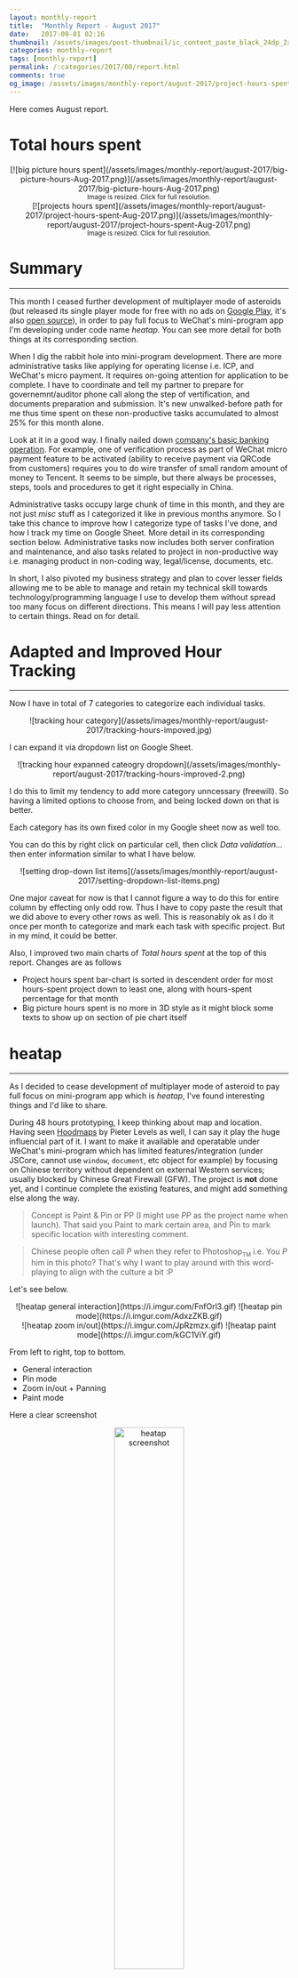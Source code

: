 ```yaml
---
layout: monthly-report
title:  "Monthly Report - August 2017"
date:   2017-09-01 02:16
thumbnail: /assets/images/post-thumbnail/ic_content_paste_black_24dp_2x.png
categories: monthly-report
tags: [monthly-report]
permalink: /:categories/2017/08/report.html
comments: true
og_image: /assets/images/monthly-report/august-2017/project-hours-spent-Aug-2017.png
---
```


Here comes August report.

# Total hours spent

<center>
[![big picture hours spent](/assets/images/monthly-report/august-2017/big-picture-hours-Aug-2017.png)](/assets/images/monthly-report/august-2017/big-picture-hours-Aug-2017.png)
<div><sub>Image is resized. Click for full resolution.</sub></div>
</center>

<center>
[![projects hours spent](/assets/images/monthly-report/august-2017/project-hours-spent-Aug-2017.png)](/assets/images/monthly-report/august-2017/project-hours-spent-Aug-2017.png)
<div><sub>Image is resized. Click for full resolution.</sub></div>
</center>


# Summary
---

This month I ceased further development of multiplayer mode of asteroids (but released its single player mode for free with no ads on [Google Play](https://play.google.com/store/apps/details?id=io.wasin.asteroids&hl=en), it's also [open source](https://github.com/haxpor/asteroids)), in order to pay full focus to WeChat's mini-program app I'm developing under code name *heatap*. You can see more detail for both things at its corresponding section.

When I dig the rabbit hole into mini-program development. There are more administrative tasks like applying for operating license i.e. ICP, and WeChat's micro payment. It requires on-going attention for application to be complete. I have to coordinate and tell my partner to prepare for governemnt/auditor phone call along the step of vertification, and documents preparation and submission. It's new unwalked-before path for me thus time spent on these non-productive tasks accumulated to almost 25% for this month alone.

Look at it in a good way. I finally nailed down [company's basic banking operation](http://blog.wasin.io/blog/2017/08/31/operate-company-banking-in-china-base-on-china-merchants-bank.html). For example, one of verification process as part of WeChat micro payment feature to be activated (ability to receive payment via QRCode from customers) requires you to do wire transfer of small random amount of money to Tencent. It seems to be simple, but there always be processes, steps, tools and procedures to get it right especially in China.

Administrative tasks occupy large chunk of time in this month, and they are not just _misc_ stuff as I categorized it like in previous months anymore. So I take this chance to improve how I categorize type of tasks I've done, and how I track my time on Google Sheet. More detail in its corresponding section below. Administrative tasks now includes both server confiration and maintenance, and also tasks related to project in non-productive way i.e. managing product in non-coding way, legal/license, documents, etc.

In short, I also pivoted my business strategy and plan to cover lesser fields allowing me to be able to manage and retain my technical skill towards technology/programming language I use to develop them without spread too many focus on different directions. This means I will pay less attention to certain things. Read on for detail.

# Adapted and Improved Hour Tracking
___

Now I have in total of 7 categories to categorize each individual tasks.

<center>
![tracking hour category](/assets/images/monthly-report/august-2017/tracking-hours-impoved.jpg)
</center>

I can expand it via dropdown list on Google Sheet.

<center>
![tracking hour expanned cateogry dropdown](/assets/images/monthly-report/august-2017/tracking-hours-improved-2.png)
</center>

I do this to limit my tendency to add more category unncessary (freewill). So having a limited options to choose from, and being locked down on that is better.

Each category has its own fixed color in my Google sheet now as well too.  

You can do this by right click on particular cell, then click *Data validation...* then enter information similar to what I have below.

<center>
![setting drop-down list items](/assets/images/monthly-report/august-2017/setting-dropdown-list-items.png)
</center>

One major caveat for now is that I cannot figure a way to do this for entire column by effecting only odd row. Thus I have to copy paste the result that we did above to every other rows as well. This is reasonably ok as I do it once per month to categorize and mark each task with specific project. But in my mind, it could be better.

Also, I improved two main charts of *Total hours spent* at the top of this report. Changes are as follows

* Project hours spent bar-chart is sorted in descendent order for most hours-spent project down to least one, along with hours-spent percentage for that month
* Big picture hours spent is no more in 3D style as it might block some texts to show up on section of pie chart itself

# heatap
---

As I decided to cease development of multiplayer mode of asteroid to pay full focus on mini-program app which is *heatap*, I've found interesting things and I'd like to share.

During 48 hours prototyping, I keep thinking about map and location. Having seen [Hoodmaps](https://hoodmaps.com) by Pieter Levels as well, I can say it play the huge influencial part of it. I want to make it available and operatable under WeChat's mini-program which has limited features/integration (under JSCore, cannot use `window`, `document`, etc object for example) by focusing on Chinese territory without dependent on external Western services; usually blocked by Chinese Great Firewall (GFW). The project is **not** done yet, and I continue complete the existing features, and might add something else along the way.

> Concept is Paint & Pin or PP (I might use *PP* as the project name when launch). That said you Paint to mark certain area, and Pin to mark specific location with interesting comment.

> Chinese people often call *P* when they refer to Photoshop<sub><span style="font-size:10px">TM</span></sub> i.e. You *P* him in this photo? That's why I want to play around with this word-playing to align with the culture a bit :P

Let's see below.

<center>
![heatap general interaction](https://i.imgur.com/FnfOrl3.gif)
![heatap pin mode](https://i.imgur.com/AdxzZKB.gif)
</center>

<center>
![heatap zoom in/out](https://i.imgur.com/JpRzmzx.gif)
![heatap paint mode](https://i.imgur.com/kGC1ViY.gif)
</center>

From left to right, top to bottom.

* General interaction
* Pin mode
* Zoom in/out + Panning
* Paint mode

Here a clear screenshot

<center>
<a href="/assets/images/monthly-report/august-2017/heatap-screenshot.jpg"><img alt="heatap screenshot" src="/assets/images/monthly-report/august-2017/heatap-screenshot.jpg" width="50%"/></a>
<div><sub>Image is resized. Click for full resolution.</sub></div>
</center>

Don't mind English UI for now as I've planned to localize it to Chinese with the help from my partner.  

> Tencent deviates away from native ecosystem. One good example is WeChat has to remove its [tipping feature](http://www.scmp.com/tech/china-tech/article/2089216/tencent-disables-tipping-function-iphone-version-wechat) from its iOS app. Android is not affected.

Tencent tries to push web apps into its ecosystem; WeChat platform. I see this as opportunity to quickly tap into Chinese market. Its mini-program is the prime flagship at the moment. It's getting improvement, more API support, better IDE, and lucrasive of traffic as seen from growth of [WeChat platform](https://mp.weixin.qq.com/s?__biz=MzAxNzYxMzc0OA==&mid=2650664972&idx=1&sn=24809772be2e566b3103b77e84bc60e3&chksm=83eb86d7b49c0fc179bba0e8fd19924d50fc24ab79e4d7c143d4ceca448995aec75f5992e7fa&mpshare=1&scene=1&srcid=0424M1QT1gWxcpEPep1bJRfr&pass_ticket=KEmzbgqBxC8w8r%2Fps%2FWm4jYMNr3EA%2Fd16BVKiT1cbvDN27Ah4fUrO8k%2FiaVDzo%2BJ#rd) and report of 40% of traffic for Mobike coming from its mini-program alone (I got this from attending [Techcrunch Shenzhen 2017](http://tc.technode.com/2017/en/)).

WeChat mini-program is now 9 months old. I ever remember that I was following this platform closely. I still think that I didn't act fast enough. The platform is quite old, still with future potential. The best time to tap into platform is in the past, the second best time is now.

Not to mention that I see web technology or web development is the fatest way to actually push product onto market and get feedback to iterate. With the resource I have in my hands right now, this is more manageable direction and quicker way to pursue. More detail about pivoted strategy and plan in *strategy* section.

# heatap-admins
---

Not just the development for the project itself. Administrative tasks are quite time-consuming to handle, and required on-going attention.

Administrative tasks for heatap span into both server configuration, and mainly license aquiring. Along the way of development, I know more requirement I need to overcome. If you want to receive payment from customers, you need Wechat micro payment. If your app communicates with your server, your domain name needs to get approved by Chinese government; [the Provincial government branch of the Ministry of Industry and Information Technology](http://www.miibeian.gov.cn/state/outPortal/loginPortal.action;jsessionid=gAhGTSICeUvLuqoMhYAkxWZlU3jPLDcnHLaGQ3a8Co_WNdsYXdID!1509578804); which means you have to get ICP license.

Getting WeChat micro payment feature enabled for your mini-program app, you need

* ICP license (wait for no more than 20 working days)
* Approval from audit team (firm outsourced by Tencent) with 300 RMB fee / time (fast, within 1 working day and can be in same day)

<center>
![icp license example 1](/assets/images/monthly-report/august-2017/icp-example-1.png)
![icp license example 2](/assets/images/monthly-report/august-2017/icp-example-2.png)

<sub>Every ICP-approved website need to accompany such ICP number at the bottom of the page.</sub>
</center>

After you got those twos done, then you're able to begin another process to actually apply. In short, micro payment requires ICP license number (after approval) to be filled in application form and firstly verified by audit team even before you actually apply for it.

The step to get ICP license requires effort and on-going attention. You can choose to do it manually (more time in research, and going through constant changing requirement from government, and you better need to know Chinese or get some helps), or just hop in and use [Qcloud](https://www.qcloud.com/) (not affiliated) which is Tencent's Cloud service that provided tight integration support for your mini-program app.

I didn't go on with former option, but if you decided to go with latter option then ...  
You have to do the following to acquire ICP license

1. Fill information online and submit
	This includes normal filling online information, and also printing out legal document then stamp seal with your company stamp in number of copies to be sent to Tencent's Audit team in Beijing.
2. Take a photo with Tencent's backdrop
	You can choose to let Tencent send you a backdrop (China only), or go to near photo-copy shop that will carry out the task and submit information for you.
3. Tencent submit your information to Government
4. Wait for approval (government might call you)

<center>
![icp steps](/assets/images/monthly-report/august-2017/beian-1.png)

<sub>4 steps in general to acquire ICP license</sub>

![icp steps waiting less than 20 days](/assets/images/monthly-report/august-2017/beian-2.png)

<sub>One of latter step is to wait for Chinese government to review and approve your ICP license application</sub>
</center>

I'm still waiting for this, it's getting close to 20 days I have to wait. I hope things are ok.

Also we definitely need to host our server in China mainland (not even Hong Kong) to have much lower ping, and dodge the possibility of effect from GFW that might have towards server's Internet request.

<center>
<a href="https://twitter.com/haxpor/status/896533134698659840">![server ping china mainland vs hongkong](/assets/images/monthly-report/august-2017/migrate-server-ping.png)</a>
<div><sub>Click on image to go to the tweet</sub></div>
</center>

I tested it. You have just that ~8ms ping. You will get >100ms if hosted in Hong Kong although Shenzhen is pretty much close to it. I suggest to migrate your host to be within China mainland. No matter you use domestic cloud or VPS service (in which you will need to do research and find your solution if not [Aliyun](https://www.alibabacloud.com/) or [QCloud](https://www.qcloud.com/)). This will shift your mindset for good to not rely on Western API services which are likely to be blocked (and not stable for DNS request) although however you can get away for Internet requests that really need to go outside mainland by using VPN (recommend [Shadowsock](http://shadowsocks.org/)) on your server.

Serving Chinese users. Don't expect most of them to use VPN to connect to websites especially in this case we serve users under WeChat app. Users want to access content on WeChat fast. VPN slows it down; especially photo contents.

All in all, finger crossed for my ICP license approval.

# strategy
---

I pivoted and changed my prioritized focus after realizing that I should in the latter of the month. Maintaining knowledge of too many technology and programming languages spread myself too thin, and I really felt it affects my ability to go deep in certain area. I felt that I cannot do the task with **extremely** high confidence, I stuck in mid-to-not-end range in additional to going back and forth between un-focused technology to build too various diffent products (which are games, Internet service and apps) on too many platforms (in un-focused way). Too much, and I have enough.

So the following is technology and programming language I will be paying focus to and will be basing off almost entire time starting in September.

* **Web tech focusing on WeChat's mini-program**

	Use Javascript, NodeJS, CSS. Cover both backend, and front-end. Not to mention tools/applications that operated or run on server side such as piwik, MySQL, redis, sqlite, and much more or any related tools to get the job done. I plan to improve my skill on front-end which is skill i'm not good at.

	Although the product built with normal web tech can be expanded to reach users on website. Just not now. Focus will be on mini-program.

* **Games on Android market**

	This is all based on Kotlin + libgdx. You can check out my previous projects built with it at [blockbunny](https://github.com/haxpor/blockbunny), [omo](https://github.com/haxpor/omo), [asteroids](https://github.com/haxpor/asteroids), and [raceplant](https://github.com/haxpor/raceplant). With combination of them, it's all possible for Desktop, iOS, and Android platform with one code-based via Kotlin. However Chinese ecosystem in smartphone market share ([1](https://www.chinainternetwatch.com/20511/smartphone-q1-2017/), [2](http://www.businessinsider.com/apple-and-samsung-are-losing-market-share-in-china-2017-8), [3](https://9to5mac.com/2017/05/23/iphone-market-share-gartner-q1-2017/)), close-knit of Kotlin to Android platform, and my interest to also explore world of open development on Android more (apart from previous experience with iOS) thus this is the way I strongly believe is the proper move to go for long term for China market.

	What's about Apps? Apps have least priority for now. It will be for learning purpose, or experiment with the market.

Apart from that, here is my commitment to it.

<center>
<a href="https://twitter.com/haxpor/status/902204751411953665">![android commitment](/assets/images/monthly-report/august-2017/android-focus.png)</a>

<sub>Click on image to go to the tweet</sub>
</center>

When something has more attention, something else will has less. So I pay much less attention, or not pay attention to the following

* iOS
* 3D type of game

	If pursue, you need to do 3D art. Doing so will spread me too thin. So I limit scope to only 2D type of game at the moment.
* Music

	No time left to develop this skill during this long period of time as I ever reported back in [June](http://blog.wasin.io/monthly-report/2017/06/report.html) that I started to learn how to make Chiptune Music via milkytracker, and released [a very short track](https://haxpor.bandcamp.com/track/8-bit-concerto) for [OMO](https://github.com/haxpor/omo) back in [July report](http://blog.wasin.io/monthly-report/2017/07/report.html). If I need one for my games, I will collaborate as I have someone in mind already.

So the question is how can I balance and retain the knowledge of both web tech, and Games. Read more about it at *libgdx-SO* section. 

# libgdx-SO
---

During these times, I really focus on developing mini-program thus heavily utilize web tech. I retain knowledge of libgdx, and kotlin via answering questions popping up on Stackoverflow. My primary goal is not to gain reputation point on that website, but just for myself. Reputation point is like an energy or satisfying moment for reward.

<center>
![so reputation development](/assets/images/monthly-report/august-2017/so-development-reputation.png)
![so reputation current score](/assets/images/monthly-report/august-2017/current-so-reputation.png)
</center>

Clearly, my current reputation is not that high. I'm not in for reps :)

Every early morning, I go there on SO then only check [libgdx](https://stackoverflow.com/questions/tagged/libgdx) tagged question. Actually, I subscribed to its newsletter to send me daily digest every day. It will send only new questions to you at around 6.00 AM (local time) via e-mail. So at least in 1-2 hours (I try to be better to answer within 1 hour) but depend on how hard of troubleshooting of that question is.

Answering someone else's question will open you to a new set of problem domain, or stuff you never want to do before. With willingness to help, you've to explore those APIs and come with solutions to solve such problem. Gradually know more about your toolchain; expand ability to solve your own problems in the future.

---

That's it for this month report. I hope you enjoy my sharing for everything possible things I've touched and worked on so far.

If you have a chance to check out any project above, feel free to let me know what you think. I love feedback, and discussion, hit them up via comment section down below. Or if you don't see comment section, hit me up on twitter [@haxpor](https://twitter.com/haxpor) or email haxpor {at} gmail {dot} com

> You can let me know via e-mail if you want to test *heatap* out before I finally launch it.

Happy coding!